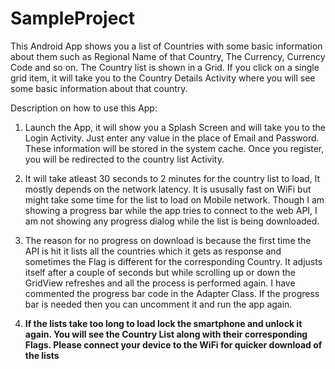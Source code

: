 # SampleProject

This Android App shows you a list of Countries with some basic information about them such as Regional Name of that Country, The Currency, Currency Code and so on. The Country list is shown in a Grid. If you click on a single grid item, it will take you to the Country Details Activity where you will see some basic information about that country.

Description on how to use this App:

1. Launch the App, it will show you a Splash Screen and will take you to the Login Activity. Just enter any value in the place of Email and Password. These information will be stored in the system cache. Once you register, you will be redirected to the country list Activity.

2. It will take atleast 30 seconds to 2 minutes for the country list to load, It mostly depends on the network latency. It is ususally fast on WiFi but might take some time for the list to load on Mobile network. Though I am showing a progress bar while the app tries to connect to the web API, I am not showing any progress dialog while the list is being downloaded.

3. The reason for no progress on download is because the first time the API is hit it lists all the countries which it gets as response and sometimes the Flag is different for the corresponding Country. It adjusts itself after a couple of seconds but while scrolling up or down the GridView refreshes and all the process is performed again. I have commented the progress bar code in the Adapter Class. If the progress bar is needed then you can uncomment it and run the app again.

4. **If the lists take too long to load lock the smartphone and unlock it again. You will see the Country List along with their corresponding Flags. Please connect your device to the WiFi for quicker download of the lists**
